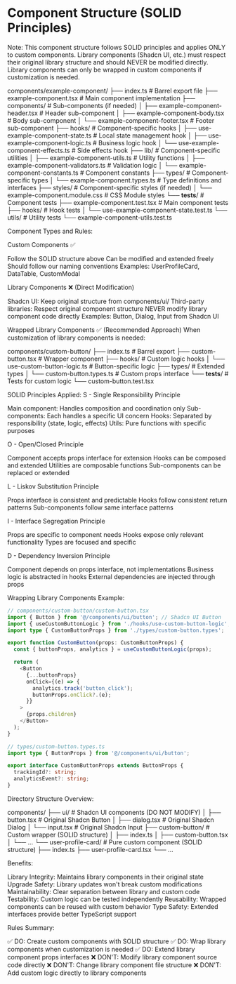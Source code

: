 # Component Structure (SOLID Principles)

Note: This component structure follows SOLID principles and applies ONLY to custom components. Library components (Shadcn UI, etc.) must respect their original library structure and should NEVER be modified directly. Library components can only be wrapped in custom components if customization is needed.

components/example-component/
├── index.ts                               # Barrel export file
├── example-component.tsx                  # Main component implementation
├── components/                            # Sub-components (if needed)
│   ├── example-component-header.tsx       # Header sub-component
│   ├── example-component-body.tsx         # Body sub-component
│   └── example-component-footer.tsx       # Footer sub-component
├── hooks/                                 # Component-specific hooks
│   ├── use-example-component-state.ts     # Local state management hook
│   ├── use-example-component-logic.ts     # Business logic hook
│   └── use-example-component-effects.ts   # Side effects hook
├── lib/                                   # Component-specific utilities
│   ├── example-component-utils.ts         # Utility functions
│   ├── example-component-validators.ts    # Validation logic
│   └── example-component-constants.ts     # Component constants
├── types/                                 # Component-specific types
│   └── example-component.types.ts         # Type definitions and interfaces
├── styles/                                # Component-specific styles (if needed)
│   └── example-component.module.css       # CSS Module styles
└── __tests__/                             # Component tests
    ├── example-component.test.tsx         # Main component tests
    ├── hooks/                             # Hook tests
    │   └── use-example-component-state.test.ts
    └── utils/                             # Utility tests
        └── example-component-utils.test.ts

Component Types and Rules:

Custom Components ✅

Follow the SOLID structure above
Can be modified and extended freely
Should follow our naming conventions
Examples: UserProfileCard, DataTable, CustomModal

Library Components ❌ (Direct Modification)

Shadcn UI: Keep original structure from components/ui/
Third-party libraries: Respect original component structure
NEVER modify library component code directly
Examples: Button, Dialog, Input from Shadcn UI

Wrapped Library Components ✅ (Recommended Approach)
When customization of library components is needed:

components/custom-button/
├── index.ts                               # Barrel export
├── custom-button.tsx                      # Wrapper component
├── hooks/                                 # Custom logic hooks
│   └── use-custom-button-logic.ts         # Button-specific logic
├── types/                                 # Extended types
│   └── custom-button.types.ts             # Custom props interface
└── __tests__/                             # Tests for custom logic
    └── custom-button.test.tsx

SOLID Principles Applied:
S - Single Responsibility Principle

Main component: Handles composition and coordination only
Sub-components: Each handles a specific UI concern
Hooks: Separated by responsibility (state, logic, effects)
Utils: Pure functions with specific purposes

O - Open/Closed Principle

Component accepts props interface for extension
Hooks can be composed and extended
Utilities are composable functions
Sub-components can be replaced or extended

L - Liskov Substitution Principle

Props interface is consistent and predictable
Hooks follow consistent return patterns
Sub-components follow same interface patterns

I - Interface Segregation Principle

Props are specific to component needs
Hooks expose only relevant functionality
Types are focused and specific

D - Dependency Inversion Principle

Component depends on props interface, not implementations
Business logic is abstracted in hooks
External dependencies are injected through props

Wrapping Library Components Example:

```typescript
// components/custom-button/custom-button.tsx
import { Button } from '@/components/ui/button'; // Shadcn UI Button
import { useCustomButtonLogic } from './hooks/use-custom-button-logic';
import type { CustomButtonProps } from './types/custom-button.types';

export function CustomButton(props: CustomButtonProps) {
  const { buttonProps, analytics } = useCustomButtonLogic(props);

  return (
    <Button
      {...buttonProps}
      onClick={(e) => {
        analytics.track('button_click');
        buttonProps.onClick?.(e);
      }}
    >
      {props.children}
    </Button>
  );
}

// types/custom-button.types.ts
import type { ButtonProps } from '@/components/ui/button';

export interface CustomButtonProps extends ButtonProps {
  trackingId?: string;
  analyticsEvent?: string;
}
```

Directory Structure Overview:

components/
├── ui/                                    # Shadcn UI components (DO NOT MODIFY)
│   ├── button.tsx                         # Original Shadcn Button
│   ├── dialog.tsx                         # Original Shadcn Dialog
│   └── input.tsx                          # Original Shadcn Input
├── custom-button/                         # Custom wrapper (SOLID structure)
│   ├── index.ts
│   ├── custom-button.tsx
│   └── ...
└── user-profile-card/                     # Pure custom component (SOLID structure)
    ├── index.ts
    ├── user-profile-card.tsx
    └── ...

Benefits:

Library Integrity: Maintains library components in their original state
Upgrade Safety: Library updates won't break custom modifications
Maintainability: Clear separation between library and custom code
Testability: Custom logic can be tested independently
Reusability: Wrapped components can be reused with custom behavior
Type Safety: Extended interfaces provide better TypeScript support

Rules Summary:

✅ DO: Create custom components with SOLID structure
✅ DO: Wrap library components when customization is needed
✅ DO: Extend library component props interfaces
❌ DON'T: Modify library component source code directly
❌ DON'T: Change library component file structure
❌ DON'T: Add custom logic directly to library components
